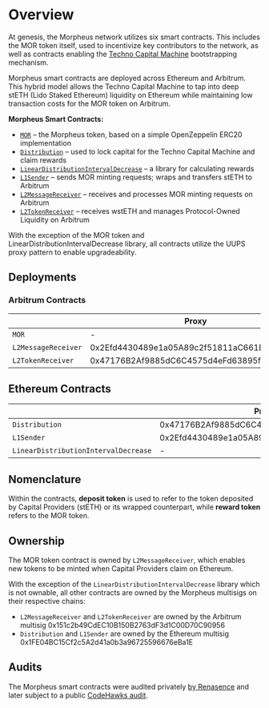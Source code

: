# Overview

At genesis, the Morpheus network utilizes six smart contracts. This includes the MOR token itself, used to incentivize key contributors to the network, as well as contracts enabling the [Techno Capital Machine](https://github.com/MorpheusAIs/Docs/blob/main/!KEYDOCS%20README%20FIRST!/TechnoCapitalMachineTCM.md) bootstrapping mechanism.

Morpheus smart contracts are deployed across Ethereum and Arbitrum. This hybrid model allows the Techno Capital Machine to tap into deep stETH (Lido Staked Ethereum) liquidity on Ethereum while maintaining low transaction costs for the MOR token on Arbitrum.

**Morpheus Smart Contracts:**
* [`MOR`](MOR.md) – the Morpheus token, based on a simple OpenZeppelin ERC20 implementation
* [`Distribution`](Distribution.md) – used to lock capital for the Techno Capital Machine and claim rewards
* [`LinearDistributionIntervalDecrease`](LinearDistributionIntervalDecrease.md) – a library for calculating rewards
* [`L1Sender`](L1Sender.md) – sends MOR minting requests; wraps and transfers stETH to Arbitrum
* [`L2MessageReceiver`](L2MessageReceiver.md) – receives and processes MOR minting requests on Arbitrum
* [`L2TokenReceiver`](L2TokenReceiver.md) – receives wstETH and manages Protocol-Owned Liquidity on Arbitrum

With the exception of the MOR token and LinearDistributionIntervalDecrease library, all contracts utilize the UUPS proxy pattern to enable upgradeability.

## Deployments

### Arbitrum Contracts

|                     | Proxy                                      | Implementation                             |
|---------------------|--------------------------------------------|--------------------------------------------|
| `MOR`               | -                                          | 0x7431ada8a591c955a994a21710752ef9b882b8e3 |
| `L2MessageReceiver` | 0x2Efd4430489e1a05A89c2f51811aC661B7E5FF84 | 0xd4a8ECcBe696295e68572A98b1aA70Aa9277d427 |
| `L2TokenReceiver`   | 0x47176B2Af9885dC6C4575d4eFd63895f7Aaa4790 | 0x24C09A0C047e8A439f26682Ea51c7157b3cCc20b |

## Ethereum Contracts

|                                      | Proxy                                      | Implementation                             |
|--------------------------------------|--------------------------------------------|--------------------------------------------|
| `Distribution`                       | 0x47176B2Af9885dC6C4575d4eFd63895f7Aaa4790 | 0x24C09A0C047e8A439f26682Ea51c7157b3cCc20b |
| `L1Sender`                           | 0x2Efd4430489e1a05A89c2f51811aC661B7E5FF84 | 0x6b1A3D8F84094667e38247D6FcA6F814e11aE9fE |
| `LinearDistributionIntervalDecrease` | -                                          | 0x7431aDa8a591C955a994a21710752EF9b882b8e3 |

## Nomenclature

Within the contracts, **deposit token** is used to refer to the token deposited by Capital Providers (stETH) or its wrapped counterpart, while **reward token** refers to the MOR token.

## Ownership

The MOR token contract is owned by `L2MessageReceiver`, which enables new tokens to be minted when Capital Providers claim on Ethereum.

With the exception of the `LinearDistributionIntervalDecrease` library which is not ownable, all other contracts are owned by the Morpheus multisigs on their respective chains:
- `L2MessageReceiver` and `L2TokenReceiver` are owned by the Arbitrum multisig 0x151c2b49CdEC10B150B2763dF3d1C00D70C90956
- `Distribution` and `L1Sender` are owned by the Ethereum multisig 0x1FE04BC15Cf2c5A2d41a0b3a96725596676eBa1E

## Audits

The Morpheus smart contracts were audited privately [by Renasence](https://github.com/MorpheusAIs/Docs/blob/main/Testing%20Reports/report-v2%20of%20Morpheus%20Audit.pdf) and later subject to a public [CodeHawks audit](https://www.codehawks.com/contests/clrzgrole0007xtsq0gfdw8if).